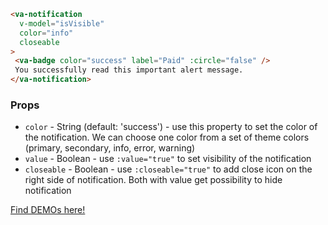 ```html
<va-notification 
  v-model="isVisible" 
  color="info" 
  closeable
>
 <va-badge color="success" label="Paid" :circle="false" />
 You successfully read this important alert message.
</va-notification>
```  

### Props
* `color` - String (default: 'success') - use this property to set the color of the notification. We can choose one color from a set of theme colors (primary, secondary, info, error, warning)
* `value` - Boolean - use `:value="true"` to set visibility of the notification
* `closeable` - Boolean - use `:closeable="true"` to add close icon on the right side of notification. Both with value get possibility to hide notification

[Find DEMOs here!](http://vuestic.epicmax.co/#/admin/ui/notifications)
